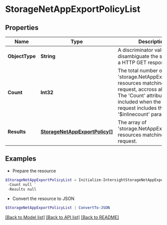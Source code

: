 # StorageNetAppExportPolicyList
## Properties

Name | Type | Description | Notes
------------ | ------------- | ------------- | -------------
**ObjectType** | **String** | A discriminator value to disambiguate the schema of a HTTP GET response body. | 
**Count** | **Int32** | The total number of &#39;storage.NetAppExportPolicy&#39; resources matching the request, accross all pages. The &#39;Count&#39; attribute is included when the HTTP GET request includes the &#39;$inlinecount&#39; parameter. | [optional] 
**Results** | [**StorageNetAppExportPolicy[]**](StorageNetAppExportPolicy.md) | The array of &#39;storage.NetAppExportPolicy&#39; resources matching the request. | [optional] 

## Examples

- Prepare the resource
```powershell
$StorageNetAppExportPolicyList = Initialize-IntersightStorageNetAppExportPolicyList  -ObjectType null `
 -Count null `
 -Results null
```

- Convert the resource to JSON
```powershell
$StorageNetAppExportPolicyList | ConvertTo-JSON
```

[[Back to Model list]](../README.md#documentation-for-models) [[Back to API list]](../README.md#documentation-for-api-endpoints) [[Back to README]](../README.md)

